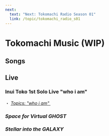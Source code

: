 ```yaml
---
next:
  text: "Next: Tokomachi Radio Season 01"
  link: /topic/tokomachi_radio_s01
---
```


# Tokomachi Music (WIP)

## Songs

## Live

### Inui Toko 1st Solo Live "who i am"

・ [<i class="fa-solid fa-microphone-lines" /> *Topics: "who i am"* ](/topics/music/Inui_toko_whoiam/) &nbsp; <i class="fa-solid fa-arrow-right-from-bracket" />

### Space for Virtual GHOST

### Stellar into the GALAXY
